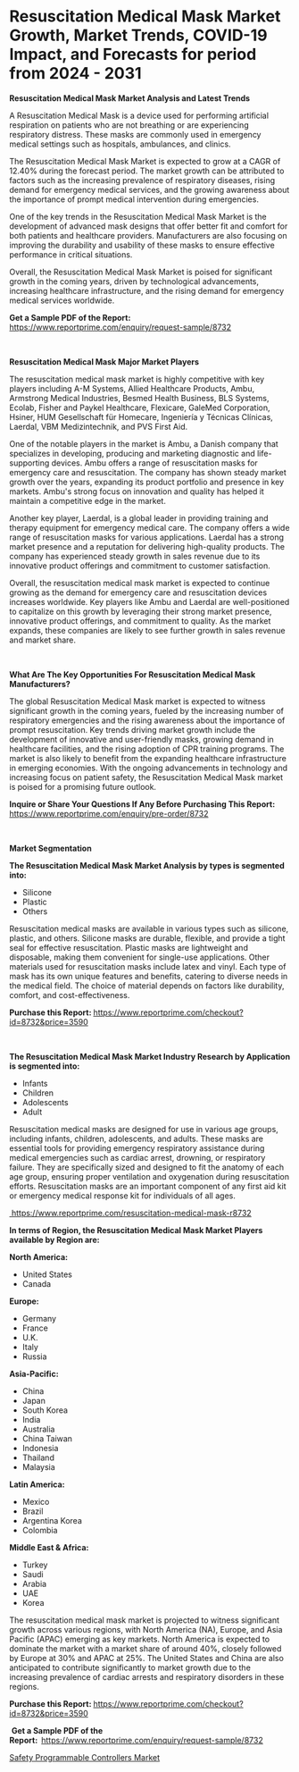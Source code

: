 <p><h1>Resuscitation Medical Mask Market Growth, Market Trends, COVID-19 Impact, and Forecasts for period from 2024 - 2031</h1></p><p><strong>Resuscitation Medical Mask Market Analysis and Latest Trends</strong></p>
<p><p>A Resuscitation Medical Mask is a device used for performing artificial respiration on patients who are not breathing or are experiencing respiratory distress. These masks are commonly used in emergency medical settings such as hospitals, ambulances, and clinics.</p><p>The Resuscitation Medical Mask Market is expected to grow at a CAGR of 12.40% during the forecast period. The market growth can be attributed to factors such as the increasing prevalence of respiratory diseases, rising demand for emergency medical services, and the growing awareness about the importance of prompt medical intervention during emergencies.</p><p>One of the key trends in the Resuscitation Medical Mask Market is the development of advanced mask designs that offer better fit and comfort for both patients and healthcare providers. Manufacturers are also focusing on improving the durability and usability of these masks to ensure effective performance in critical situations.</p><p>Overall, the Resuscitation Medical Mask Market is poised for significant growth in the coming years, driven by technological advancements, increasing healthcare infrastructure, and the rising demand for emergency medical services worldwide.</p></p>
<p><strong>Get a Sample PDF of the Report:&nbsp;</strong> <a href="https://www.reportprime.com/enquiry/request-sample/8732">https://www.reportprime.com/enquiry/request-sample/8732</a></p>
<p>&nbsp;</p>
<p><strong>Resuscitation Medical Mask Major Market Players</strong></p>
<p><p>The resuscitation medical mask market is highly competitive with key players including A-M Systems, Allied Healthcare Products, Ambu, Armstrong Medical Industries, Besmed Health Business, BLS Systems, Ecolab, Fisher and Paykel Healthcare, Flexicare, GaleMed Corporation, Hsiner, HUM Gesellschaft für Homecare, Ingeniería y Técnicas Clínicas, Laerdal, VBM Medizintechnik, and PVS First Aid.</p><p>One of the notable players in the market is Ambu, a Danish company that specializes in developing, producing and marketing diagnostic and life-supporting devices. Ambu offers a range of resuscitation masks for emergency care and resuscitation. The company has shown steady market growth over the years, expanding its product portfolio and presence in key markets. Ambu's strong focus on innovation and quality has helped it maintain a competitive edge in the market.</p><p>Another key player, Laerdal, is a global leader in providing training and therapy equipment for emergency medical care. The company offers a wide range of resuscitation masks for various applications. Laerdal has a strong market presence and a reputation for delivering high-quality products. The company has experienced steady growth in sales revenue due to its innovative product offerings and commitment to customer satisfaction.</p><p>Overall, the resuscitation medical mask market is expected to continue growing as the demand for emergency care and resuscitation devices increases worldwide. Key players like Ambu and Laerdal are well-positioned to capitalize on this growth by leveraging their strong market presence, innovative product offerings, and commitment to quality. As the market expands, these companies are likely to see further growth in sales revenue and market share.</p></p>
<p>&nbsp;</p>
<p><strong>What Are The Key Opportunities For Resuscitation Medical Mask Manufacturers?</strong></p>
<p><p>The global Resuscitation Medical Mask market is expected to witness significant growth in the coming years, fueled by the increasing number of respiratory emergencies and the rising awareness about the importance of prompt resuscitation. Key trends driving market growth include the development of innovative and user-friendly masks, growing demand in healthcare facilities, and the rising adoption of CPR training programs. The market is also likely to benefit from the expanding healthcare infrastructure in emerging economies. With the ongoing advancements in technology and increasing focus on patient safety, the Resuscitation Medical Mask market is poised for a promising future outlook.</p></p>
<p><strong>Inquire or Share Your Questions If Any Before Purchasing This Report:</strong> <a href="https://www.reportprime.com/enquiry/pre-order/8732">https://www.reportprime.com/enquiry/pre-order/8732</a></p>
<p>&nbsp;</p>
<p><strong>Market Segmentation</strong></p>
<p><strong>The Resuscitation Medical Mask Market Analysis by types is segmented into:</strong></p>
<p><ul><li>Silicone</li><li>Plastic</li><li>Others</li></ul></p>
<p><p>Resuscitation medical masks are available in various types such as silicone, plastic, and others. Silicone masks are durable, flexible, and provide a tight seal for effective resuscitation. Plastic masks are lightweight and disposable, making them convenient for single-use applications. Other materials used for resuscitation masks include latex and vinyl. Each type of mask has its own unique features and benefits, catering to diverse needs in the medical field. The choice of material depends on factors like durability, comfort, and cost-effectiveness.</p></p>
<p><strong>Purchase this Report:&nbsp;</strong><a href="https://www.reportprime.com/checkout?id=8732&price=3590">https://www.reportprime.com/checkout?id=8732&price=3590</a></p>
<p>&nbsp;</p>
<p><strong>The Resuscitation Medical Mask Market Industry Research by Application is segmented into:</strong></p>
<p><ul><li>Infants</li><li>Children</li><li>Adolescents</li><li>Adult</li></ul></p>
<p><p>Resuscitation medical masks are designed for use in various age groups, including infants, children, adolescents, and adults. These masks are essential tools for providing emergency respiratory assistance during medical emergencies such as cardiac arrest, drowning, or respiratory failure. They are specifically sized and designed to fit the anatomy of each age group, ensuring proper ventilation and oxygenation during resuscitation efforts. Resuscitation masks are an important component of any first aid kit or emergency medical response kit for individuals of all ages.</p></p>
<p><a href="https://www.reportprime.com/resuscitation-medical-mask-r8732">&nbsp;https://www.reportprime.com/resuscitation-medical-mask-r8732</a></p>
<p><strong>In terms of Region, the Resuscitation Medical Mask Market Players available by Region are:</strong></p>
<p>
    <p> <strong> North America: </strong>
        <ul>
            <li>United States</li>
            <li>Canada</li>
        </ul>
        </p> 
    <p> <strong> Europe: </strong>
        <ul>
            <li>Germany</li>
            <li>France</li>
            <li>U.K.</li>
            <li>Italy</li>
            <li>Russia</li>
        </ul>
        </p> 
    <p> <strong> Asia-Pacific: </strong>
        <ul>
            <li>China</li>
            <li>Japan</li>
            <li>South Korea</li>
            <li>India</li>
            <li>Australia</li>
            <li>China Taiwan</li>
            <li>Indonesia</li>
            <li>Thailand</li>
            <li>Malaysia</li>
        </ul>
        </p> 
    <p> <strong> Latin America: </strong>
        <ul>
            <li>Mexico</li>
            <li>Brazil</li>
            <li>Argentina Korea</li>
            <li>Colombia</li>
        </ul>
        </p> 
    <p> <strong> Middle East & Africa: </strong>
        <ul>
            <li>Turkey</li>
            <li>Saudi</li>
            <li>Arabia</li>
            <li>UAE</li>
            <li>Korea</li>
        </ul>
    </p>
    </p>
<p><p>The resuscitation medical mask market is projected to witness significant growth across various regions, with North America (NA), Europe, and Asia Pacific (APAC) emerging as key markets. North America is expected to dominate the market with a market share of around 40%, closely followed by Europe at 30% and APAC at 25%. The United States and China are also anticipated to contribute significantly to market growth due to the increasing prevalence of cardiac arrests and respiratory disorders in these regions.</p></p>
<p><strong>Purchase this Report: </strong><a href="https://www.reportprime.com/checkout?id=8732&price=3590">https://www.reportprime.com/checkout?id=8732&price=3590</a></p>
<p>&nbsp;<strong>Get a Sample PDF of the Report:&nbsp;&nbsp;</strong><a href="https://www.reportprime.com/enquiry/request-sample/8732">https://www.reportprime.com/enquiry/request-sample/8732</a></p>
<p><strong></strong></p>
<p><p><a href="https://faithful-glue-af3.notion.site/Safety-Programmable-Controllers-Market-Size-and-Market-Trends-Complete-Industry-Overview-2024-to-2-6a689feaec9b47aba6e567ce96b0fad0">Safety Programmable Controllers Market</a></p></p>